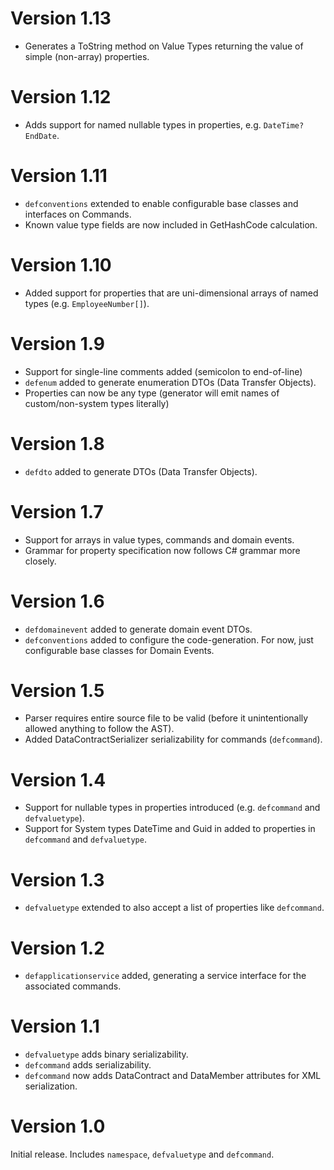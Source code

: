 # Version 1.13
* Generates a ToString method on Value Types returning the value of simple (non-array) properties.

# Version 1.12
* Adds support for named nullable types in properties, e.g. `DateTime? EndDate`.

# Version 1.11
* `defconventions` extended to enable configurable base classes and interfaces on Commands.
* Known value type fields are now included in GetHashCode calculation.

# Version 1.10
* Added support for properties that are uni-dimensional arrays of named types (e.g. `EmployeeNumber[]`).

# Version 1.9
* Support for single-line comments added (semicolon to end-of-line)
* `defenum` added to generate enumeration DTOs (Data Transfer Objects).
* Properties can now be any type (generator will emit names of custom/non-system types literally)

# Version 1.8
* `defdto` added to generate DTOs (Data Transfer Objects).

# Version 1.7
* Support for arrays in value types, commands and domain events.
* Grammar for property specification now follows C# grammar more closely.

# Version 1.6
* `defdomainevent` added to generate domain event DTOs.
* `defconventions` added to configure the code-generation. For now, just configurable base classes for Domain Events.

# Version 1.5
* Parser requires entire source file to be valid (before it unintentionally allowed anything to follow the AST).
* Added DataContractSerializer serializability for commands (`defcommand`).

# Version 1.4
* Support for nullable types in properties introduced (e.g. `defcommand` and `defvaluetype`).
* Support for System types DateTime and Guid in added to properties in `defcommand` and `defvaluetype`.

# Version 1.3
* `defvaluetype` extended to also accept a list of properties like `defcommand`.

# Version 1.2
* `defapplicationservice` added, generating a service interface for the associated commands.

# Version 1.1
* `defvaluetype` adds binary serializability.
* `defcommand` adds serializability.
* `defcommand` now adds DataContract and DataMember attributes for XML serialization.

# Version 1.0
Initial release.
Includes `namespace`, `defvaluetype` and `defcommand`.
